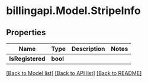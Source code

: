 # billingapi.Model.StripeInfo

## Properties

Name | Type | Description | Notes
------------ | ------------- | ------------- | -------------
**IsRegistered** | **bool** |  | 

[[Back to Model list]](../README.md#documentation-for-models) [[Back to API list]](../README.md#documentation-for-api-endpoints) [[Back to README]](../README.md)

